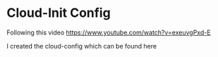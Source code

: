 # Cloud-Init Config

Following this video https://www.youtube.com/watch?v=exeuvgPxd-E

I created the cloud-config which can be found here
